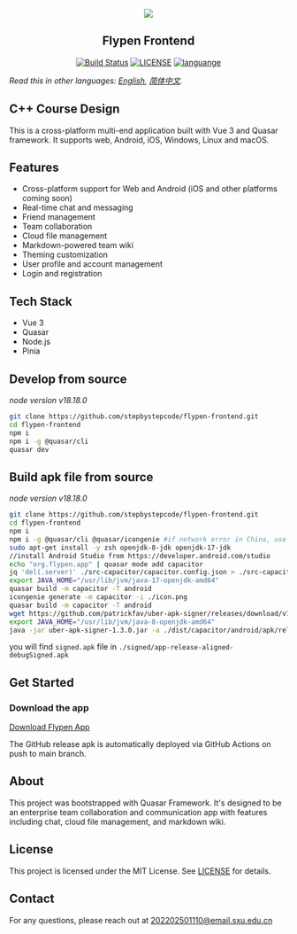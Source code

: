 <p align="center">
<img src="https://github-production-user-asset-6210df.s3.amazonaws.com/57084184/270096729-18a461fc-e7ed-4bda-881d-da808878d525.svg"/>
</p>
<h2 align="center">Flypen Frontend</h2>
<p align="center">
  <a href="https://github.com/stepbystepcode/flypen-frontend/actions"><img src="https://github.com/stepbystepcode/flypen-frontend/actions/workflows/main.yml/badge.svg" alt="Build Status"></a>
  <a href="https://raw.githubusercontent.com/stepbystepcode/flypen-frontend/main/LICENSE"><img src="https://img.shields.io/badge/license-MIT-blue.svg" alt="LICENSE"></a>
  <a href="https://github.com/topics/cpp"><img src="https://img.shields.io/badge/language-Vue.js-41B883?logo=vue.js" alt="languange"></a>
</p>

*Read this in other languages: [English](README.md), [简体中文](README.zh_Hans.md).*

## C++ Course Design


This is a cross-platform multi-end application built with Vue 3 and Quasar framework. It supports web, Android, iOS, Windows, Linux and macOS.

## Features
- Cross-platform support for Web and Android (iOS and other platforms coming soon)
- Real-time chat and messaging
- Friend management
- Team collaboration
- Cloud file management
- Markdown-powered team wiki
- Theming customization
- User profile and account management
- Login and registration

## Tech Stack
- Vue 3
- Quasar
- Node.js
- Pinia

## Develop from source 
*node version v18.18.0*
```bash
git clone https://github.com/stepbystepcode/flypen-frontend.git
cd flypen-frontend
npm i
npm i -g @quasar/cli
quasar dev
```

## Build apk file from source 
*node version v18.18.0*
```bash
git clone https://github.com/stepbystepcode/flypen-frontend.git
cd flypen-frontend
npm i
npm i -g @quasar/cli @quasar/icongenie #if network error in China, use cnpm install instead.
sudo apt-get install -y zsh openjdk-8-jdk openjdk-17-jdk
//install Android Studio from https://developer.android.com/studio
echo "org.flypen.app" | quasar mode add capacitor
jq 'del(.server)' ./src-capacitor/capacitor.config.json > ./src-capacitor/edit.json && mv ./src-capacitor/edit.json ./src-capacitor/capacitor.config.json
export JAVA_HOME="/usr/lib/jvm/java-17-openjdk-amd64"
quasar build -m capacitor -T android
icongenie generate -m capacitor -i ./icon.png
quasar build -m capacitor -T android
wget https://github.com/patrickfav/uber-apk-signer/releases/download/v1.3.0/uber-apk-signer-1.3.0.jar
export JAVA_HOME="/usr/lib/jvm/java-8-openjdk-amd64"
java -jar uber-apk-signer-1.3.0.jar -a ./dist/capacitor/android/apk/release/app-release-unsigned.apk --out signed
```
you will find ```signed.apk``` file in ```./signed/app-release-aligned-debugSigned.apk```

## Get Started
### Download the app
[Download Flypen App](https://github.com/stepbystepcode/flypen-frontend/releases/download/latests/app.apk)

The GitHub release apk is automatically deployed via GitHub Actions on push to main branch.

## About
This project was bootstrapped with Quasar Framework. It's designed to be an enterprise team collaboration and communication app with features including chat, cloud file management, and markdown wiki.

## License
This project is licensed under the MIT License. See [LICENSE](LICENSE) for details.

## Contact
For any questions, please reach out at 202202501110@email.sxu.edu.cn
